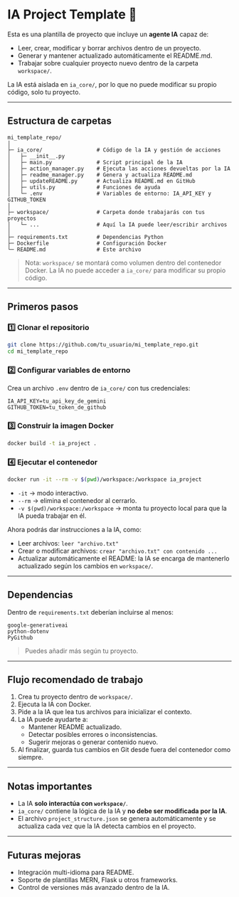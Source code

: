 # IA Project Template 🚀

Esta es una plantilla de proyecto que incluye un **agente IA** capaz de:

- Leer, crear, modificar y borrar archivos dentro de un proyecto.
- Generar y mantener actualizado automáticamente el README.md.
- Trabajar sobre cualquier proyecto nuevo dentro de la carpeta `workspace/`.

La IA está aislada en `ia_core/`, por lo que no puede modificar su propio código, solo tu proyecto.

---

## Estructura de carpetas

```
mi_template_repo/
│
├─ ia_core/                 # Código de la IA y gestión de acciones
│   ├─ __init__.py
│   ├─ main.py              # Script principal de la IA
│   ├─ action_manager.py    # Ejecuta las acciones devueltas por la IA
│   ├─ readme_manager.py    # Genera y actualiza README.md
│   ├─ updateREADME.py      # Actualiza README.md en GitHub
│   ├─ utils.py             # Funciones de ayuda
│   └─ .env                 # Variables de entorno: IA_API_KEY y GITHUB_TOKEN
│
├─ workspace/               # Carpeta donde trabajarás con tus proyectos
│   └─ ...                  # Aquí la IA puede leer/escribir archivos
│
├─ requirements.txt         # Dependencias Python
├─ Dockerfile               # Configuración Docker
└─ README.md                # Este archivo
```

> Nota: `workspace/` se montará como volumen dentro del contenedor Docker. La IA no puede acceder a `ia_core/` para modificar su propio código.

---

## Primeros pasos

### 1️⃣ Clonar el repositorio
```bash
git clone https://github.com/tu_usuario/mi_template_repo.git
cd mi_template_repo
```

### 2️⃣ Configurar variables de entorno
Crea un archivo `.env` dentro de `ia_core/` con tus credenciales:

```
IA_API_KEY=tu_api_key_de_gemini
GITHUB_TOKEN=tu_token_de_github
```

### 3️⃣ Construir la imagen Docker
```bash
docker build -t ia_project .
```

### 4️⃣ Ejecutar el contenedor
```bash
docker run -it --rm -v $(pwd)/workspace:/workspace ia_project
```

- `-it` → modo interactivo.
- `--rm` → elimina el contenedor al cerrarlo.
- `-v $(pwd)/workspace:/workspace` → monta tu proyecto local para que la IA pueda trabajar en él.

Ahora podrás dar instrucciones a la IA, como:

- Leer archivos: `leer "archivo.txt"`
- Crear o modificar archivos: `crear "archivo.txt" con contenido ...`
- Actualizar automáticamente el README: la IA se encarga de mantenerlo actualizado según los cambios en `workspace/`.

---

## Dependencias

Dentro de `requirements.txt` deberían incluirse al menos:

```
google-generativeai
python-dotenv
PyGithub
```

> Puedes añadir más según tu proyecto.

---

## Flujo recomendado de trabajo

1. Crea tu proyecto dentro de `workspace/`.
2. Ejecuta la IA con Docker.
3. Pide a la IA que lea tus archivos para inicializar el contexto.
4. La IA puede ayudarte a:
   - Mantener README actualizado.
   - Detectar posibles errores o inconsistencias.
   - Sugerir mejoras o generar contenido nuevo.
5. Al finalizar, guarda tus cambios en Git desde fuera del contenedor como siempre.

---

## Notas importantes

- La IA **solo interactúa con `workspace/`**.
- `ia_core/` contiene la lógica de la IA y **no debe ser modificada por la IA**.
- El archivo `project_structure.json` se genera automáticamente y se actualiza cada vez que la IA detecta cambios en el proyecto.

---

## Futuras mejoras

- Integración multi-idioma para README.
- Soporte de plantillas MERN, Flask u otros frameworks.
- Control de versiones más avanzado dentro de la IA.

